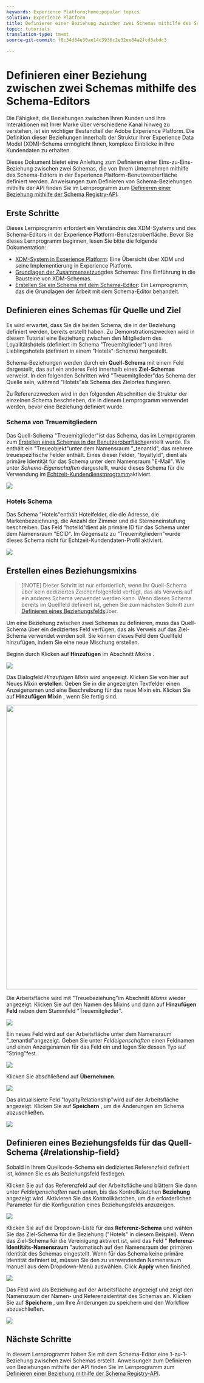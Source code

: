 ```yaml
---
keywords: Experience Platform;home;popular topics
solution: Experience Platform
title: Definieren einer Beziehung zwischen zwei Schemas mithilfe des Schema Schema Editor
topic: tutorials
translation-type: tm+mt
source-git-commit: f8c34d84e30ae14c3936c2e32ee84a2fcd3abdc3

---
```



# Definieren einer Beziehung zwischen zwei Schemas mithilfe des Schema-Editors

Die Fähigkeit, die Beziehungen zwischen Ihren Kunden und ihre Interaktionen mit Ihrer Marke über verschiedene Kanal hinweg zu verstehen, ist ein wichtiger Bestandteil der Adobe Experience Platform. Die Definition dieser Beziehungen innerhalb der Struktur Ihrer Experience Data Model (XDM)-Schema ermöglicht Ihnen, komplexe Einblicke in Ihre Kundendaten zu erhalten.

Dieses Dokument bietet eine Anleitung zum Definieren einer Eins-zu-Eins-Beziehung zwischen zwei Schemas, die von Ihrem Unternehmen mithilfe des Schema-Editors in der Experience Platform-Benutzeroberfläche definiert werden. Anweisungen zum Definieren von Schema-Beziehungen mithilfe der API finden Sie im Lernprogramm zum [Definieren einer Beziehung mithilfe der Schema Registry-API](relationship-api.md).

## Erste Schritte

Dieses Lernprogramm erfordert ein Verständnis des XDM-Systems und des Schema-Editors in der Experience Platform-Benutzeroberfläche. Bevor Sie dieses Lernprogramm beginnen, lesen Sie bitte die folgende Dokumentation:

* [XDM-System in Experience Platform](../home.md): Eine Übersicht über XDM und seine Implementierung in Experience Platform.
* [Grundlagen der Zusammensetzung](../schema/composition.md)des Schemas: Eine Einführung in die Bausteine von XDM-Schemas.
* [Erstellen Sie ein Schema mit dem Schema-Editor](create-schema-ui.md): Ein Lernprogramm, das die Grundlagen der Arbeit mit dem Schema-Editor behandelt.

## Definieren eines Schemas für Quelle und Ziel

Es wird erwartet, dass Sie die beiden Schema, die in der Beziehung definiert werden, bereits erstellt haben. Zu Demonstrationszwecken wird in diesem Tutorial eine Beziehung zwischen den Mitgliedern des Loyalitätshotels (definiert im Schema &quot;Treuemitglieder&quot;) und ihren Lieblingshotels (definiert in einem &quot;Hotels&quot;-Schema) hergestellt.

Schema-Beziehungen werden durch ein **Quell-Schema** mit einem Feld dargestellt, das auf ein anderes Feld innerhalb eines **Ziel-Schemas** verweist. In den folgenden Schritten wird &quot;Treuemitglieder&quot;das Schema der Quelle sein, während &quot;Hotels&quot;als Schema des Zielortes fungieren.

Zu Referenzzwecken wird in den folgenden Abschnitten die Struktur der einzelnen Schema beschrieben, die in diesem Lernprogramm verwendet werden, bevor eine Beziehung definiert wurde.

### Schema von Treuemitgliedern

Das Quell-Schema &quot;Treuemitglieder&quot;ist das Schema, das im Lernprogramm zum [Erstellen eines Schemas in der Benutzeroberfläche](create-schema-ui.md)erstellt wurde. Es enthält ein &quot;Treueobjekt&quot;unter dem Namensraum &quot;\_tenantId&quot;, das mehrere treuespezifische Felder enthält. Eines dieser Felder, &quot;loyaltyId&quot;, dient als primäre Identität für das Schema unter dem Namensraum &quot;E-Mail&quot;. Wie unter _Schema-Eigenschaften_ dargestellt, wurde dieses Schema für die Verwendung im [Echtzeit-Kundendienstprogramm](../../profile/home.md)aktiviert.

![](../images/tutorials/relationship/loyalty-members.png)

### Hotels Schema

Das Schema &quot;Hotels&quot;enthält Hotelfelder, die die Adresse, die Markenbezeichnung, die Anzahl der Zimmer und die Sterneneinstufung beschreiben. Das Feld &quot;hotelId&quot;dient als primäre ID für das Schema unter dem Namensraum &quot;ECID&quot;. Im Gegensatz zu &quot;Treuemitgliedern&quot;wurde dieses Schema nicht für Echtzeit-Kundendaten-Profil aktiviert.

![](../images/tutorials/relationship/hotels.png)

## Erstellen eines Beziehungsmixins

>[!NOTE] Dieser Schritt ist nur erforderlich, wenn Ihr Quell-Schema über kein dediziertes Zeichenfolgenfeld verfügt, das als Verweis auf ein anderes Schema verwendet werden kann. Wenn dieses Schema bereits im Quellfeld definiert ist, gehen Sie zum nächsten Schritt zum [Definieren eines Beziehungsfelds](#relationship-field)über.

Um eine Beziehung zwischen zwei Schemas zu definieren, muss das Quell-Schema über ein dediziertes Feld verfügen, das als Verweis auf das Ziel-Schema verwendet werden soll. Sie können dieses Feld dem Quellfeld hinzufügen, indem Sie eine neue Mischung erstellen.

Beginn durch Klicken auf **Hinzufügen** im Abschnitt _Mixins_ .

![](../images/tutorials/relationship/loyalty-add-mixin.png)

Das Dialogfeld _Hinzufügen Mixin_ wird angezeigt. Klicken Sie von hier auf Neues Mixin **erstellen**. Geben Sie in die angezeigten Textfelder einen Anzeigenamen und eine Beschreibung für das neue Mixin ein. Klicken Sie auf **Hinzufügen Mixin** , wenn Sie fertig sind.

<img src="../images/tutorials/relationship/loyalty-create-new-mixin.png" width="750"><br>

Die Arbeitsfläche wird mit &quot;Treuebeziehung&quot;im Abschnitt _Mixins_ wieder angezeigt. Klicken Sie auf den Namen des Mixins und dann auf **Hinzufügen Feld** neben dem Stammfeld &quot;Treuemitglieder&quot;.

![](../images/tutorials/relationship/loyalty-add-field.png)

Ein neues Feld wird auf der Arbeitsfläche unter dem Namensraum &quot;\_tenantId&quot;angezeigt. Geben Sie unter _Feldeigenschaften_ einen Feldnamen und einen Anzeigenamen für das Feld ein und legen Sie dessen Typ auf &quot;String&quot;fest.

![](../images/tutorials/relationship/relationship-field-details.png)

Klicken Sie abschließend auf **Übernehmen**.

![](../images/tutorials/relationship/relationship-field-apply.png)

Das aktualisierte Feld &quot;loyaltyRelationship&quot;wird auf der Arbeitsfläche angezeigt. Klicken Sie auf **Speichern** , um die Änderungen am Schema abzuschließen.

![](../images/tutorials/relationship/relationship-field-save.png)

## Definieren eines Beziehungsfelds für das Quell-Schema {#relationship-field}

Sobald in Ihrem Quellcode-Schema ein dediziertes Referenzfeld definiert ist, können Sie es als Beziehungsfeld festlegen.

Klicken Sie auf das Referenzfeld auf der Arbeitsfläche und blättern Sie dann unter _Feldeigenschaften_ nach unten, bis das Kontrollkästchen **Beziehung** angezeigt wird. Aktivieren Sie das Kontrollkästchen, um die erforderlichen Parameter für die Konfiguration eines Beziehungsfelds anzuzeigen.

![](../images/tutorials/relationship/relationship-checkbox.png)

Klicken Sie auf die Dropdown-Liste für das **Referenz-Schema** und wählen Sie das Ziel-Schema für die Beziehung (&quot;Hotels&quot; in diesem Beispiel). Wenn das Ziel-Schema für die Vereinigung aktiviert ist, wird das Feld &quot; **Referenz-Identitäts-Namensraum** &quot;automatisch auf den Namensraum der primären Identität des Schemas eingestellt. Wenn für das Schema keine primäre Identität definiert ist, müssen Sie den zu verwendenden Namensraum manuell aus dem Dropdown-Menü auswählen. Click **Apply** when finished.

![](../images/tutorials/relationship/reference-schema-id-namespace.png)

Das Feld wird als Beziehung auf der Arbeitsfläche angezeigt und zeigt den Namensraum der Namen- und Referenzidentität des Schemas an. Klicken Sie auf **Speichern** , um Ihre Änderungen zu speichern und den Workflow abzuschließen.

![](../images/tutorials/relationship/relationship-save.png)

## Nächste Schritte

In diesem Lernprogramm haben Sie mit dem Schema-Editor eine 1-zu-1-Beziehung zwischen zwei Schemas erstellt. Anweisungen zum Definieren von Beziehungen mithilfe der API finden Sie im Lernprogramm zum [Definieren einer Beziehung mithilfe der Schema Registry-API](relationship-api.md).